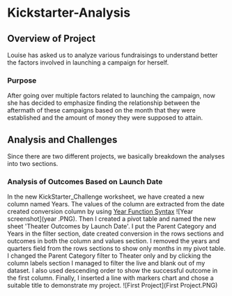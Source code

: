 # Kickstarter-Analysis
## Overview of Project
Louise has asked us to analyze various fundraisings to understand better the factors involved in launching a campaign for herself.
### Purpose
After going over multiple factors related to launching the campaign, now she has decided to emphasize finding the relationship between the aftermath of these campaigns based on the month that they were established and the amount of money they were supposed to attain.
## Analysis and Challenges
Since there are two different projects, we basically breakdown the analyses into two sections.
### Analysis of Outcomes Based on Launch Date
In the new KickStarter_Challenge worksheet, we have created a new column named Years. The values of the column are extracted from the date created conversion column by using [Year Function Syntax](https://support.microsoft.com/en-us/office/year-function-c64f017a-1354-490d-981f-578e8ec8d3b9) ![Year screenshot](year .PNG).
Then I created a pivot table and named the new sheet 'Theater Outcomes by Launch Date'. I put the Parent Category and Years in the filter section, date created conversion in the rows sections and outcomes in both the column and values section. I removed the years and quarters field from the rows sections to show only months in my pivot table. I changed the Parent Category filter to Theater only and by clicking the column labels section I managed to filter the live and blank out of my dataset. I also used descending order to show the successful outcome in the first column. Finally, I inserted a line with markers chart and chose a suitable title to demonstrate my project. ![First Project](First Project.PNG) 

